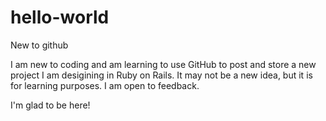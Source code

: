 # hello-world
New to github

I am new to coding and am learning to use GitHub to post and store a new project I am desigining in Ruby on Rails.  It may not be a new idea, but it is for learning purposes.  I am open to feedback.

I'm glad to be here!
